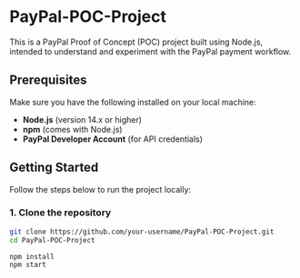 # PayPal-POC-Project

This is a PayPal Proof of Concept (POC) project built using Node.js, intended to understand and experiment with the PayPal payment workflow.

## Prerequisites

Make sure you have the following installed on your local machine:

- **Node.js** (version 14.x or higher)
- **npm** (comes with Node.js)
- **PayPal Developer Account** (for API credentials)

## Getting Started

Follow the steps below to run the project locally:

### 1. Clone the repository

```bash
git clone https://github.com/your-username/PayPal-POC-Project.git
cd PayPal-POC-Project

npm install
npm start
